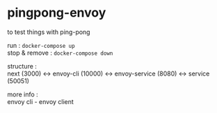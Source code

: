 # pingpong-envoy

to test things with ping-pong

run : `docker-compose up` \
stop & remove : `docker-compose down`

structure : \
next (3000) <-> envoy-cli (10000) <-> envoy-service (8080) <-> service (50051)

more info : \
envoy cli - envoy client
